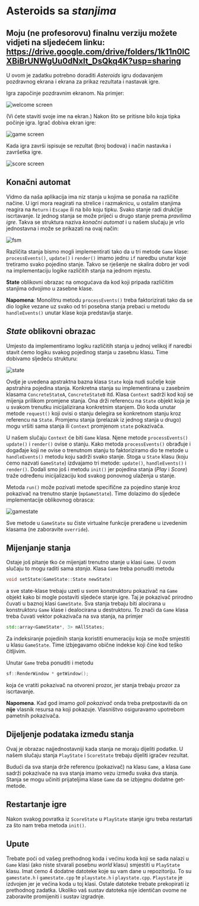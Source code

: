 # Asteroids sa _stanjima_
## Moju (ne profesorovu) finalnu verziju možete vidjeti na sljedećem linku: https://drive.google.com/drive/folders/1k11n0lCXBiBrUNWgUu0dNxlt_DsQkq4K?usp=sharing
U ovom je zadatku potrebno doraditi _Asteroids_ igru dodavanjem
pozdravnog ekrana i ekrana za prikaz rezultata i nastavak igre.

Igra započinje pozdravnim ekranom. Na primjer:

![welcome screen](./doc/welcome_screen.png)

(Vi ćete staviti svoje ime na ekran.)
Nakon što se pritisne bilo koja tipka počinje igra.
Igrač dobiva ekran igre:

![game screen](./doc/game_screen.png)


Kada igra završi ispisuje se rezultat (broj bodova) i način nastavka i završetka 
igre.

![score screen](./doc/score_screen.png)


## Konačni automat

Vidmo da naša aplikacija ima niz stanja u kojima se ponaša na različite
načine. U igri mora reagirati na strelice i razmaknicu, u ostalim stanjima reagira
 na  `Return` i `Escape` ili na bilo koju tipku. Svako stanje radi drukčije
 iscrtavanje. Iz jednog stanja se može prijeći u  drugo stanje
 prema _pravilima igre_. Takva se struktura naziva _konačni automat_
 i u našem slučaju je vrlo jednostavna i može se prikazati na ovaj način:

 ![fsm](./doc/FSM.png)


Različita stanja bismo mogli implementirati tako da u tri metode
`Game` klase:  `processEvents()`, `update()` i `render()`  imamo
jednu `if` naredbu unutar koje tretiramo svako pojedino stanje.
Takvo se rješenje ne skalira dobro jer vodi na implementaciju
logike različitih stanja na jednom mjestu.

**State** oblikovni obrazac na omogućava da kod koji pripada različitim
stanjima odvojimo u zasebne klase.

**Napomena**: Monolitnu metodu `processEvents()` treba faktorizirati
tako da se dio logike vezane uz svako od tri posebna stanja prebaci u metodu
`handleEvents()` unutar klase koja predstavlja stanje.

## _State_ oblikovni obrazac

Umjesto da implementiramo logiku različitih stanja u jednoj velikoj if
naredbi stavit ćemo logiku svakog pojedinog stanja u zasebnu klasu. Time dobivamo
sljedeću strukturu:

 ![state](./doc/state.png)

 Ovdje je uvedena apstraktna bazna klasa `State` koja nudi sučelje koje apstrahira
  pojedina stanja. Konkretna stanja su implementirana u zasebnim klasama
 `ConcreteStateA`, `ConcreteStateB` itd. Klasa `Context` sadrži kod koji se mijenja
 prilikom promjene stanja. Ona drži referencu na `State` objekt koja je u svakom trenutku
 inicijalizirana konkretnim stanjem. Dio koda unutar metode `request()` koji ovisi
 o stanju delegira se konkretnom stanju kroz referencu na  `State`. Promjenu stanja
 (prelazak iz jednog stanja u drugo) mogu vršiti sama stanja ili `Context` promjenom `state` pokazivača.

U našem slučaju  `Context` će biti `Game` klasa. Njene metode `processEvents()`
`update()` i `render()` ovise o stanju. Kako metoda `processEvents()` obrađuje i događaje koji ne ovise
o trenutnom stanju to faktoriziramo dio te metode u
`handleEvents()` metodu koju sadrži svako stanje. Stoga u `State` klasu (koju ćemo nazvati `GameState`)
izdvajamo tri metode: `update()`,  `handleEvents()` i `render()`. Dodali smo još i metodu `init()`
jer pojedina stanja (_Play_ i _Score_) traže određenu inicijalizaciju kod svakog ponovnog ulaženja u stanje.

 Metoda `run()`  može pozivati metode specifične za pojedino stanje kroz pokazivač na
trenutno stanje (`mpGameState`). Time dolazimo do sljedeće implementacije oblikovnog obrasca:

![gamestate](./doc/gamestate.png)

Sve metode u `GameState` su čiste virtualne funkcije prerađene u izvedenim klasama (ne zaboravite `override`).


## Mijenjanje stanja

Ostaje još pitanje tko će mijenjati trenutno stanje u klasi `Game`. U ovom slučaju
to mogu raditi sama _stanja_. Klasa `Game` treba ponuditi metodu

```c++
void setState(GameState::State newState)
```
a sve state-klase trebaju uzeti u svom konstruktoru pokazivač na  `Game`
objekt kako bi mogle postaviti sljedeće stanje igre.
Taj je pokazivač prirodno čuvati u baznoj klasi
`GameState`. Sva stanja trebaju biti alocirana u konstruktoru `Game`
klase i dealocirana u destruktoru. To znači da `Game` klasa treba čuvati vektor pokazivača na sva stanja, 
na primjer
```c++
std::array<GameState*, 3> mAllStates;
```
Za indeksiranje pojedinih stanja koristiti enumeraciju koja se može smjestiti u klasu  `GameState`. Time 
izbjegavamo obične indekse koji čine kod teško čitljivim.

Unutar `Game` treba ponuditi i metodu 
```c++
sf::RenderWindow * getWindow();
```
koja će vratiti pokazivač na otvoreni prozor, jer stanja trebaju prozor za iscrtavanje. 

**Napomena**. Kad god imamo _goli pokazivač_ onda treba pretpostaviti da on **nije** vlasnik resursa 
na koji pokazuje. Vlasništvo osiguravamo upotrebom pametnih pokazivača.  

## Dijeljenje podataka između stanja

Ovaj je obrazac najjednostavniji kada stanja ne moraju
dijeliti podatke. U našem slučaju stanja `PlayState` i `ScoreState` trebaju dijeliti igračev rezultat.


Budući da sva stanja drže referencu (pokazivač) na klasu `Game`, a klasa `Game` sadrži pokazivače na 
sva stanja imamo vezu između svaka dva stanja. Stanja se mogu učiniti prijateljima klase  `Game` da se 
izbjegnu dodatne get-metode. 

## Restartanje igre

Nakon svakog povratka iz `ScoreState` u `PlayState` stanje igru treba restartati  za što nam treba metoda `init()`. 


## Upute

Trebate poći od vašeg prethodnog koda i većinu koda koji se sada nalazi u `Game` klasi 
(ako niste stvarali posebnu _world_ klasu)   smjestiti u `PlayState` klasu. 
Imat ćemo 4 dodatne datoteke koje su vam dane u repozitoriju. To su `gamestate.h` i  `gamestate.cpp`
te  `playstate.h` i  `playstate.cpp`. `Playstate` je izdvojen jer je većina koda u toj klasi. 
Ostale datoteke trebate prekopirati iz prethodnog zadatka. 
Ukoliko vaš sustav datoteka nije identičan ovome ne zaboravite promijeniti i sustav izgradnje. 

